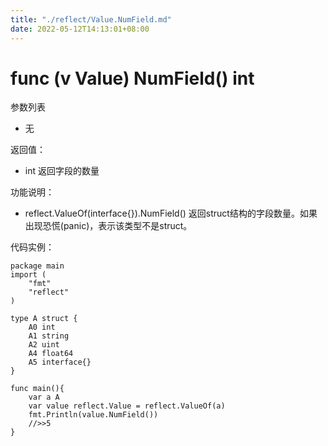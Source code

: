 ```yaml
---
title: "./reflect/Value.NumField.md"
date: 2022-05-12T14:13:01+08:00
---
```

# func (v Value) NumField() int

参数列表

- 无

返回值：

- int  返回字段的数量

功能说明：

- reflect.ValueOf(interface{}).NumField() 返回struct结构的字段数量。如果出现恐慌(panic)，表示该类型不是struct。

代码实例：
  
	package main
	import (
	    "fmt"
	    "reflect"
	)
	
	type A struct {
		A0 int
		A1 string
		A2 uint
		A4 float64
		A5 interface{}
	}
	
	func main(){
		var a A
		var value reflect.Value = reflect.ValueOf(a)
		fmt.Println(value.NumField())
		//>>5
	}
